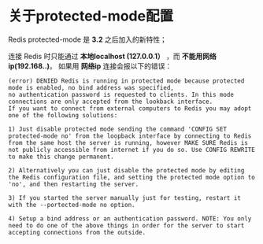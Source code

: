 关于protected-mode配置
====================================================================
Redis protected-mode 是 **3.2** 之后加入的新特性；

连接 Redis 时只能通过 **本地localhost (127.0.0.1）** ，而 **不能用网络ip(192.168..)**。
如果用 **网络ip** 连接会报以下的错误：
```
(error) DENIED Redis is running in protected mode because protected mode is enabled, no bind address was specified, 
no authentication password is requested to clients. In this mode connections are only accepted from the lookback interface. 
If you want to connect from external computers to Redis you may adopt one of the following solutions: 

1) Just disable protected mode sending the command 'CONFIG SET protected-mode no' from the loopback interface by connecting to Redis from the same host the server is running, however MAKE SURE Redis is not publicly accessible from internet if you do so. Use CONFIG REWRITE to make this change permanent. 

2) Alternatively you can just disable the protected mode by editing the Redis configuration file, and setting the protected mode option to 'no', and then restarting the server. 

3) If you started the server manually just for testing, restart it with the --portected-mode no option. 

4) Setup a bind address or an authentication password. NOTE: You only need to do one of the above things in order for the server to start accepting connections from the outside.
```